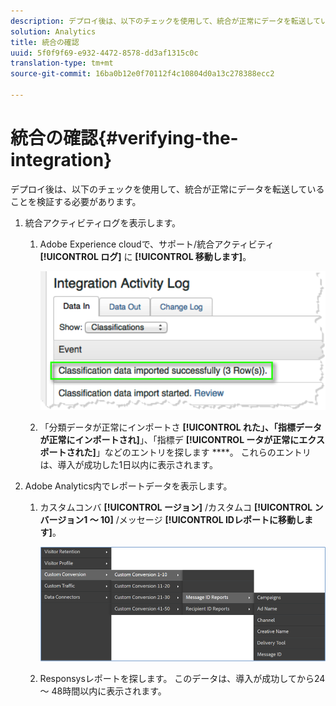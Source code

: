 ```yaml
---
description: デプロイ後は、以下のチェックを使用して、統合が正常にデータを転送していることを検証する必要があります。
solution: Analytics
title: 統合の確認
uuid: 5f0f9f69-e932-4472-8578-dd3af1315c0c
translation-type: tm+mt
source-git-commit: 16ba0b12e0f70112f4c10804d0a13c278388ecc2

---
```



# 統合の確認{#verifying-the-integration}

デプロイ後は、以下のチェックを使用して、統合が正常にデータを転送していることを検証する必要があります。

1. 統合アクティビティログを表示します。
   1. Adobe Experience cloudで、サポート/統合アクティビティ **[!UICONTROL ログ]** に **[!UICONTROL 移動します]**。

      ![](assets/integration_activity_log.png)

   1. 「分類データが正常にインポートさ **[!UICONTROL れた」、「指標データが正常にインポートされ]**」、「指標デ **[!UICONTROL ータが正常にエクスポートされた]**」などのエントリを探します ****。 これらのエントリは、導入が成功した1日以内に表示されます。
1. Adobe Analytics内でレポートデータを表示します。

   1. カスタムコンバ **[!UICONTROL ージョン]** /カスタムコ **[!UICONTROL ンバージョン1 ～ 10]** /メッセージ **[!UICONTROL IDレポートに移動します]**。

      ![](assets/reporting.png)

   1. Responsysレポートを探します。 このデータは、導入が成功してから24 ～ 48時間以内に表示されます。
